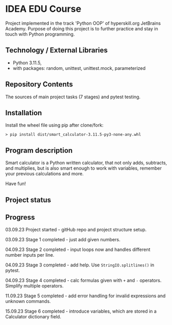 # IDEA EDU Course

Project implemented in the track 'Python OOP' of hyperskill.org JetBrains Academy. Purpose of doing this
project is to further practice and stay in touch with Python programming.

## Technology / External Libraries

- Python 3.11.5,
- with packages: random, unittest, unittest.mock, parameterized

## Repository Contents

The sources of main project tasks (7 stages) and pytest testing.

## Installation

Install the wheel file using pip after clone/fork:

    > pip install dist/smart_calculator-3.11.5-py3-none-any.whl

## Program description

Smart calculator is a Python written calculator, that not only adds, subtracts, and multiplies, but is also smart enough
to work with variables, remember your previous calculations and more.

Have fun!

## Project status

[//]: # (Project was completed on 09.04.23)

## Progress

03.09.23 Project started - gitHub repo and project structure setup.

03.09.23 Stage 1 completed - just add given numbers.

04.09.23 Stage 2 completed - input loops now and handles different number inputs per line.

04.09.23 Stage 3 completed - add help. Use `StringIO.splitlines()` in pytest.

04.09.23 Stage 4 completed - calc formulas given with `+` and `-` operators. Simplify multiple operators.

11.09.23 Stage 5 completed - add error handling for invalid expressions and unknown commands.

15.09.23 Stage 6 completed - introduce variables, which are stored in a Calculator dictionary field.
